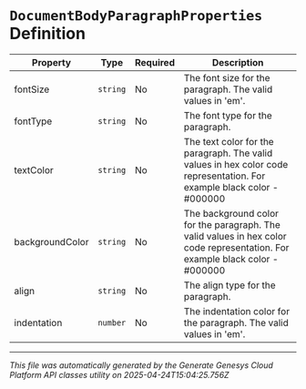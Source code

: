 # `DocumentBodyParagraphProperties` Definition

| Property | Type | Required | Description |
|----------|------|----------|-------------|
| fontSize | `string` | No | The font size for the paragraph. The valid values in 'em'. |
| fontType | `string` | No | The font type for the paragraph. |
| textColor | `string` | No | The text color for the paragraph. The valid values in hex color code representation. For example black color - #000000 |
| backgroundColor | `string` | No | The background color for the paragraph. The valid values in hex color code representation. For example black color - #000000 |
| align | `string` | No | The align type for the paragraph. |
| indentation | `number` | No | The indentation color for the paragraph. The valid values in 'em'. |

---

*This file was automatically generated by the Generate Genesys Cloud Platform API classes utility on 2025-04-24T15:04:25.756Z*